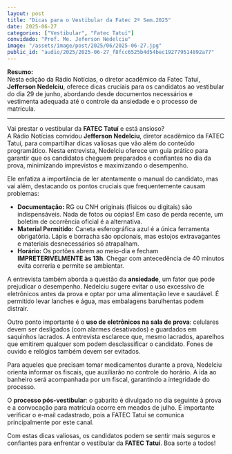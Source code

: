 ```yaml
---
layout: post
title: "Dicas para o Vestibular da Fatec 2º Sem.2025"
date: 2025-06-27
categories: ["Vestibular", "Fatec Tatuí"]
convidado: "Prof. Me. Jeferson Nedelciu"
image: "/assets/image/post/2025/06/2025-06-27.jpg"
public_id: "audio/2025/2025-06-27_f8fcc6525b4d54bec192779514892a77"
---
```


**Resumo:**  
Nesta edição da Rádio Notícias, o diretor acadêmico da Fatec Tatuí, **Jefferson Nedelciu**, oferece dicas cruciais para os candidatos ao vestibular do dia 29 de junho, abordando desde documentos necessários e vestimenta adequada até o controle da ansiedade e o processo de matrícula.

---

Vai prestar o vestibular da **FATEC Tatuí** e está ansioso?  
A Rádio Notícias convidou **Jefferson Nedelciu**, diretor acadêmico da FATEC Tatuí, para compartilhar dicas valiosas que vão além do conteúdo programático. Nesta entrevista, Nedelciu oferece um guia prático para garantir que os candidatos cheguem preparados e confiantes no dia da prova, minimizando imprevistos e maximizando o desempenho.

Ele enfatiza a importância de ler atentamente o manual do candidato, mas vai além, destacando os pontos cruciais que frequentemente causam problemas:

* **Documentação:** RG ou CNH originais (físicos ou digitais) são indispensáveis. Nada de fotos ou cópias! Em caso de perda recente, um boletim de ocorrência oficial é a alternativa.  
* **Material Permitido:** Caneta esferográfica azul é a única ferramenta obrigatória. Lápis e borracha são opcionais, mas estojos extravagantes e materiais desnecessários só atrapalham.  
* **Horário:** Os portões abrem ao meio-dia e fecham **IMPRETERIVELMENTE às 13h**. Chegar com antecedência de 40 minutos evita correria e permite se ambientar.

A entrevista também aborda a questão da **ansiedade**, um fator que pode prejudicar o desempenho. Nedelciu sugere evitar o uso excessivo de eletrônicos antes da prova e optar por uma alimentação leve e saudável. É permitido levar lanches e água, mas embalagens barulhentas podem distrair.

Outro ponto importante é o **uso de eletrônicos na sala de prova**: celulares devem ser desligados (com alarmes desativados) e guardados em saquinhos lacrados. A entrevista esclarece que, mesmo lacrados, aparelhos que emitirem qualquer som podem desclassificar o candidato. Fones de ouvido e relógios também devem ser evitados.

Para aqueles que precisam tomar medicamentos durante a prova, Nedelciu orienta informar os fiscais, que auxiliarão no controle do horário. A ida ao banheiro será acompanhada por um fiscal, garantindo a integridade do processo.

O **processo pós-vestibular**: o gabarito é divulgado no dia seguinte à prova e a convocação para matrícula ocorre em meados de julho. É importante verificar o e-mail cadastrado, pois a FATEC Tatuí se comunica principalmente por este canal.

Com estas dicas valiosas, os candidatos podem se sentir mais seguros e confiantes para enfrentar o vestibular da **FATEC Tatuí**. Boa sorte a todos!